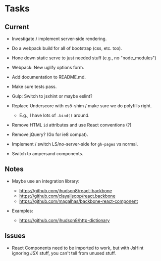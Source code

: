 Tasks
=====

## Current

* Investigate / implement server-side rendering.

* Do a webpack build for all of bootstrap (css, etc. too).
* Hone down static serve to just needed stuff (e.g., no "node_modules")
* Webpack: New uglify options form.

* Add documentation to README.md.
* Make sure tests pass.
* Gulp: Switch to jsxhint or maybe eslint?

* Replace Underscore with es5-shim / make sure we do polyfills right.
    * E.g., I have lots of `.bind()` around.
* Remove HTML `id` attributes and use React conventions (?)
* Remove jQuery? (Go for ie8 compat).

* Implement / switch LS/no-server-side for `gh-pages` vs normal.
* Switch to ampersand components.

## Notes

* Maybe use an integration library:
    * https://github.com/jhudson8/react-backbone
    * https://github.com/clayallsopp/react.backbone
    * https://github.com/magalhas/backbone-react-component

* Examples:
    * https://github.com/jhudson8/http-dictionary

## Issues

* React Components need to be imported to work, but with JsHint ignoring
  JSX stuff, you can't tell from unused stuff.
